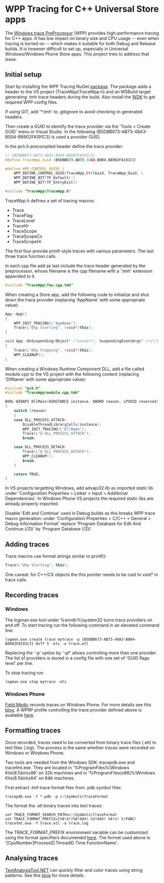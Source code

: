 WPP Tracing for C++ Universal Store apps
========

The [Windows trace PreProcessor](http://msdn.microsoft.com/en-us/library/windows/hardware/ff556204(v=vs.85).aspx) (WPP) provides high-performance tracing for C++ apps. It has low impact on binary size and CPU usage -- even when tracing is turned on -- which makes it suitable for both Debug and Release builds. It is however difficult to set up, especially in Universal Windows/Windows Phone Store apps. This project tries to address that issue.

## Initial setup

Start by installing the WPP Tracing NuGet [package](https://www.nuget.org/packages/MMaitre.TraceWpp/). The package adds a header to the VS project (TraceWpp\TraceWpp.h) and an MSBuild target generating .tmh trace headers during the build. Also install the [WDK](http://msdn.microsoft.com/en-us/windows/hardware/hh852365.aspx) to get required WPP config files.

If using GIT, add '*.tmh' to .gitignore to avoid checking-in generated headers.

Then create a GUID to identify the trace provider via the 'Tools > Create GUID' menu in Visual Studio. In the following {B5DBB673-AB73-48A3-B004-B8902FA191C3} is used a provider GUID.

In the pch.h precompiled header define the trace provider:

```cpp
// {B5DBB673-AB73-48A3-B004-B8902FA191C3}
#define TraceWpp_Guid (B5DBB673,AB73,48A3,B004,B8902FA191C3)

#define WPP_CONTROL_GUIDS \
    WPP_DEFINE_CONTROL_GUID(TraceWpp_CtrlGuid, TraceWpp_Guid, \
    WPP_DEFINE_BIT(TF_Default) \
    WPP_DEFINE_BIT(TF_EntryExit))

#include "TraceWpp\TraceWpp.h"
```

TraceWpp.h defines a set of tracing macros:

- Trace
- TraceFlag
- TraceLevel
- TraceHr
- TraceScope
- TraceScopeCx
- TraceScopeHr

The first four provide printf-style traces with various parameters. The last three trace function calls.

In each cpp file add as last include the trace header generated by the preprocessor, whose filename is the cpp filename with a '.tmh' extension appended to it.

```cpp
#include "TraceWpp\foo.cpp.tmh"   
```

When creating a Store app, add the following code to initialize and shut down the trace provider (replacing 'AppName' with some appropriate value):

```cpp
App::App()
{
    WPP_INIT_TRACING(L"AppName");
    Trace(L"@%p Starting", (void*)this);
}

void App::OnSuspending(Object^ /*sender*/, SuspendingEventArgs^ /*e*/)
{
    Trace(L"@%p Stopping", (void*)this);
    WPP_CLEANUP();
}
```

When creating a Windows Runtime Component DLL, add a file called module.cpp to the VS project with the following content (replacing 'DllName' with some appropriate value):

```cpp
#include "pch.h"
#include "TraceWpp\module.cpp.tmh"

BOOL WINAPI DllMain(HINSTANCE instance, DWORD reason, LPVOID reserved)
{
    switch (reason)
    {
    case DLL_PROCESS_ATTACH:
        DisableThreadLibraryCalls(instance);
        WPP_INIT_TRACING(L"DllName");
        Trace(L"@ DLL_PROCESS_ATTACH");
        break;

    case DLL_PROCESS_DETACH:
        Trace(L"@ DLL_PROCESS_DETACH");
        WPP_CLEANUP();
        break;
    }

    return TRUE;
}
```

In VS projects targetting Windows, add advapi32.lib as imported static lib under 'Configuration Properties > Linker > Input > Additional Dependencies'. In Windows Phone VS projects the required static libs are already properly imported.

Disable 'Edit and Continue' used in Debug builds as this breaks WPP trace macro generation: under 'Configuration Properties > C/C++ > General > Debug Information Format' replace 'Program Database for Edit And Continue (/ZI)' by 'Program Database (/Zi)'.

## Adding traces

Trace macros use format strings similar to printf():

```cpp
Trace(L"@%p Starting", this);
```

One caveat: for C++/CX objects the this pointer needs to be cast to void* in trace calls.

## Recording traces

### Windows

The logman.exe tool under %windir%\system32 turns trace providers on and off. To start tracing run the following command in an elevated command line:

```
logman.exe create trace mytrace -p {B5DBB673-AB73-48A3-B004-B8902FA191C3} 0xff 5 -ets -o trace.etl
```

Replacing the '-p' option by '-pf' allows controlling more than one provider. The list of providers is stored in a config file with one set of 'GUID flags level' per line.

To stop tracing run

```
logman.exe stop mytrace -ets
```

### Windows Phone

[Field Medic](http://www.windowsphone.com/en-us/store/app/field-medic/73c58570-d5a7-46f8-b1b2-2a90024fc29c) records traces on Windows Phone. For more details see this [blog](http://mmaitre314.github.io/2014/12/01/field-medic-custom-logging.html). A WPRP profile controlling the trace provider defined above is available [here](http://mmaitre314.github.io/download/TraceWpp.wprp).

## Formatting traces

Once recorded, traces need to be converted from binary trace files (.etl) to text files (.log). The process is the same whether traces were recorded on Windows or Windows Phone.

Two tools are needed from the Windows SDK: tracepdb.exe and tracefmt.exe. They are located in '%ProgramFiles%\Windows Kits\8.1\bin\x86' on 32b machines and in '%ProgramFiles(x86)%\Windows Kits\8.1\bin\x64' on 64b machines.

First extract .tmf trace format files from .pdb symbol files:

```
tracepdb.exe -f *.pdb -p c:\Symbols\TraceFormat
```

The format the .etl binary traces into text traces:

```
set TRACE_FORMAT_SEARCH_PATH=c:\Symbols\TraceFormat
set TRACE_FORMAT_PREFIX=[%9!d!]%8!04X!.%3!04X! %4!s! %!FUNC!
tracefmt.exe -f trace.etl -o trace.log
```

The TRACE_FORMAT_PREFIX environment variable can be customized using the format specifiers documented [here](http://msdn.microsoft.com/en-us/library/windows/hardware/ff553941(v=vs.85).aspx). The format used above is '[CpuNumber]ProcessID.ThreadID Time FunctionName'.

## Analysing traces

[TextAnalysisTool.NET](http://dlaa.me/blog/post/3450647) can quickly filter and color traces using string patterns. See this [blog](http://blogs.msdn.com/b/mf/archive/2010/09/09/analyzing-media-foundation-traces.aspx) for more details.
